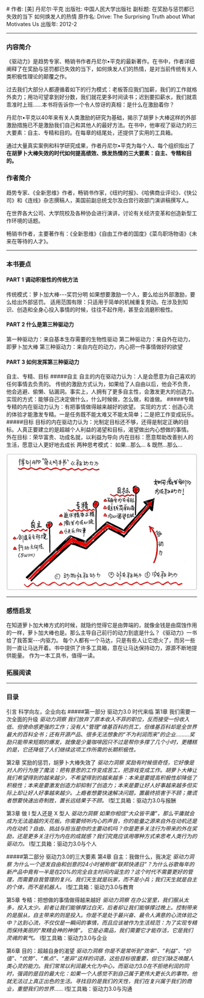 #[](https://)
作者:  [美] 丹尼尔·平克
出版社: 中国人民大学出版社
副标题: 在奖励与惩罚都已失效的当下 如何焕发人的热情
原作名: Drive: The Surprising Truth about What Motivates Us
出版年: 2012-2
***
### 内容简介 
《驱动力》是趋势专家、畅销书作者丹尼尔•平克的最新著作。在书中，作者详细阐释了在奖励与惩罚都已失效的当下，如何焕发人们的热情，是对当前传统有关人类积极性理论的颠覆之作。

过去我们大部分人都遵循着如下的行为模式：老板答应我们加薪，我们的工作就格外卖力；用功可望拿到好分数，我们就花更多时间读书；迟到要扣薪水，我们就乖乖准时上班……本书将告诉你一个令人惊讶的真相：是什么在激励着你？

丹尼尔•平克以40年来有关人类激励的研究为基础，揭示了胡萝卜大棒这样的外部激励措施已不是激励我们自己和其他人的最好方法。在书中，他审视了驱动力的三大要素：自主、专精和目的。在每章的结尾处，还提供了实用的工具箱。

通过大量真实案例和科学研究成果，作者丹尼尔•平克为每个人、每个组织指出了**在胡萝卜大棒失效的时代如何提高绩效、焕发热情的三大要素：自主、专精和目的。**

### 作者简介 
趋势专家、《全新思维》作者，畅销书作家，《纽约时报》、《哈佛商业评论》、《快公司》和《连线》杂志撰稿人，美国前副总统戈尔及白宫行政部门演讲稿撰写人。

在世界各大公司、大学院校及各种协会进行演讲，讨论有关经济变革和创造新型工作环境的话题。

畅销书作者，主要著作有：《全新思维》《自由工作者的国度》《菜鸟职场物语》《未来在等待的人才》。

***
### 本书要点
#### PART 1 调动积极性的传统方法
传统模式：萝卜加大棒---奖罚分明
如果想要激励一个人，要么给出外部激励，要么给出外部惩罚。
适用范围有限：只适用于简单的机械重复劳动。在涉及到知识、创造和全身心投入事情的时候，往往不起作用，甚至会消磨积极性。

#### PART 2 什么是第三种驱动力
第一种驱动力：来自基本生存需要的生物性驱动
第二种驱动力：来自外在动力，即萝卜加大棒
第三种驱动力：来自内在的动力，内心把一件事情做好的欲望

#### PART 3 如何发挥第三种驱动力
自主、专精、目标
#####自主
自主的内在驱动力认为：人是会愿意为自己喜欢的任何事情去负责的。
传统的激励方式认为，如果给了人自由以后，他会不负责，他会逃避、偷懒、钻漏洞。事实上，人拥有了更多自主性，会激发更大的创造力。
实现的方式：能够自己决定做什么，什么时候做，怎么做，和谁做。
#####专精
专精的内在驱动力认为：有把事情做得越来越好的欲望。
实现的方式：创造心流的体验才能激发专精。一是任务既不能太难又不能太简单；二是把工作变成玩乐。
#####目标
目标的内在驱动力认为：光制定目标还不够，还得是制定正确的目标。人真正要建立的是超越个人利益的渴望和目标，渴望做出内心想做的事情。
外在目标：荣华富贵、功成名就，以利益为导向
内在目标：愿意帮助改善别人的生活，愿意让人更好地去成长
两种思考模式：
如果...那么... & 既然...那么...

![](./_image/2017-06-01-06-37-51.jpg)

***
### 感悟启发
在知道萝卜加大棒方式的时候，就隐约觉得它是由弊端的，就像金钱是由腐蚀作用的一样，萝卜加大棒也是。那么主导自己前行的动力到底是什么？《驱动力》一书给了我答案---内驱力。
每个人都有一个马达，只是有些人让它熄火了，而另一些则一直让马达开着。书中提供了许多工具箱，意在让马达保持动力，源源不断地提供能量。
作为一本工具书，值得一读。

### 拓展阅读
***
### 目录
引言 科学向左，企业向右
#####第一部分 驱动力3.0 时代来临
第1章 我们需要一次全面的升级
*驱动力洞察 我们放弃了原本收入不菲的职位，反而接受一份收入低、但使命感更强的工作；没有人“管理”维基百科的员工，但维基百科却是全世界最大的百科全书；还有开源产品、很多无法想象的“不为利润而来”的企业………奖励只能带来短期的爆发，就像是少量咖啡因只不过是帮你多撑了几个小时，更糟糕的是，它还降低了人们继续这项工作所需的长期积极性。*

第2章 奖励的惩罚，胡萝卜大棒失效了
*驱动力洞察 奖励有时候很奇怪，它好像是对人的行为施了魔法：把有意思的工作变成苦工，把游戏变成工作。胡萝卜大棒让我们希望得到的越来越少，不希望得到的越来越多：本来是要提高积极性却降低了积极性；本来是要激发创造力却抑制了创造力；本来是要让好人好事越来越多但实际上却让好人好事越来越少。上瘾者想要快速解决问题，置最终损害于不顾；撒谎者想要快速出奇制胜，置长远结果于不顾。*
I型工具箱：驱动力3.0与报酬

第3章 做 I 型人还是 X 型人
*驱动力洞察 如果你相信“大众皆平庸”，那么平庸就会成为无法逾越的天花板。你需要倾听内心的声音，你的能量之源来自外在动机还是内在动机？自由、挑战与担当是你的主要动机吗？你是更多关注行为带来的外在奖励，还是更多关注行为内在的成就感？我们究竟应该用哪种方式来思考人类行为的驱动力。*
I型工具箱：驱动力3.0与个人

#####第二部分 驱动力3.0的三大要素
第4章 自主：我做什么，我决定
*驱动力洞察 为什么一个迸发自由和创意的24小时被称做“联邦快递日”？为什么谷歌每年的新产品中竟有一半是在20%的完全自主时间内诞生的？这个时代不需要更好的管理，而需要自我管理的复兴。我们天生就是玩家，而不是小兵；我们天生就是自主的个体，而不是机器人。*
I型工具箱：驱动力3.0与教育

第5章 专精：把想做的事情做得越来越好
*驱动力洞察 在办公室里，我们服从太多，投入太少。前者让我们能够撑过白天，后者却让我们能够撑过晚上。控制带来的是服从，自主带来的则是投入。你是不是处于最兴奋、最令人满意的心流体验之中？达到心流，不仅仅是一瞬间的事情，而且应该被作为生活规范：为了实现专精而保持美丽的“聚精会神的神情”。 它是必需品，我们需要它才能存活，它是我们灵魂的氧气。*
I型工具箱：驱动力3.0与企业

第6章 目的：超越自身的渴望
*驱动力洞察 你是不是常听到“效率”、“利益”、“价值”、“优势”、“焦点”、“差异”这样的词语，这些目标很重要，但它们缺乏唤醒人类心灵的能力。我们常常以利润最大化为中心，而驱动力3.0在不拒绝利润的同时，强调的是目的最大化：如果一个人感觉不到自己属于更伟大更长久的事物，他就无法过上真正出色的生活。寻找目的是我们的天性，我们在复兴属于我们的商业，重塑我们的世界……*
I型工具箱：驱动力3.0与沟通
